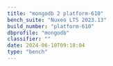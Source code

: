 ```yaml
---
title: "mongodb 2 platform-610"
bench_suite: "Nuxeo LTS 2023.13"
build_number: "platform-610"
dbprofile: "mongodb"
classifier: ""
date: 2024-06-10T09:18:04
type: "bench"
---
```

